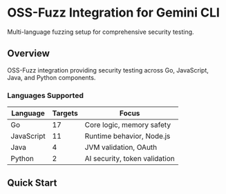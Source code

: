 <!--
Copyright 2024 Google LLC

Licensed under the Apache License, Version 2.0 (the "License");
you may not use this file except in compliance with the License.
You may obtain a copy of the License at

    http://www.apache.org/licenses/LICENSE-2.0

Unless required by applicable law or agreed to in writing, software
distributed under the License is distributed on an "AS IS" BASIS,
WITHOUT WARRANTIES OR CONDITIONS OF ANY KIND, either express or implied.
See the License for the specific language governing permissions and
limitations under the License.
-->

# OSS-Fuzz Integration for Gemini CLI

Multi-language fuzzing setup for comprehensive security testing.

## Overview

OSS-Fuzz integration providing security testing across Go, JavaScript, Java, and Python components.

### Languages Supported

| Language | Targets | Focus |
|----------|---------|-------|
| Go | 17 | Core logic, memory safety |
| JavaScript | 11 | Runtime behavior, Node.js |
| Java | 4 | JVM validation, OAuth |
| Python | 2 | AI security, token validation |

## Quick Start